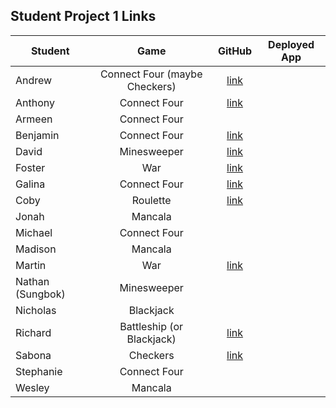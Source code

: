 ## Student Project 1 Links

| Student | Game | GitHub | Deployed App |
|---|:---:|:---:|:---:|
| Andrew | Connect Four (maybe Checkers) | [link](https://github.com/parke415/connect-four) |  |
| Anthony | Connect Four | [link](https://github.com/Thedbzr/connectfour) |  |
| Armeen | Connect Four |  |  |
| Benjamin | Connect Four | [link](https://github.com/namesben/Connect-four) |  |
| David | Minesweeper | [link](https://github.com/comerbdavid/minesweeper) |  |
| Foster | War | [link](https://github.com/fosterhorak/war-card-game) |  |
| Galina | Connect Four | [link](https://github.com/gkutieva/Connect-Four) |  |
| Coby | Roulette | [link](https://github.com/cobycobyk/project-1) |  |
| Jonah | Mancala |  |  |
| Michael | Connect Four |  |  |
| Madison | Mancala |  |  |
| Martin | War | [link](https://github.com/BlueCadet-3/war) |  |
| Nathan (Sungbok) | Minesweeper |  |  |
| Nicholas | Blackjack |  |  |
| Richard | Battleship (or Blackjack) | [link](https://github.com/turtlepower93/BattleShip) |  |
| Sabona | Checkers | [link](https://github.com/sabona10/Checkers) |  |
| Stephanie | Connect Four |  |  |
| Wesley | Mancala |  |  |